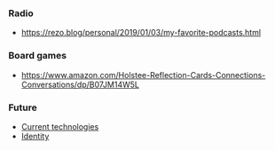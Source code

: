 ### Radio

- https://rezo.blog/personal/2019/01/03/my-favorite-podcasts.html

### Board games
- https://www.amazon.com/Holstee-Reflection-Cards-Connections-Conversations/dp/B07JM14W5L

### Future

- [Current technologies](https://www.youtube.com/playlist?list=PLk97mPCd8nvZBmNg8Xcjbheq03IvYuFSC)
- [Identity](https://www.youtube.com/playlist?list=PLk97mPCd8nvaBrobQf5IsjobG27Wzdfkc)

